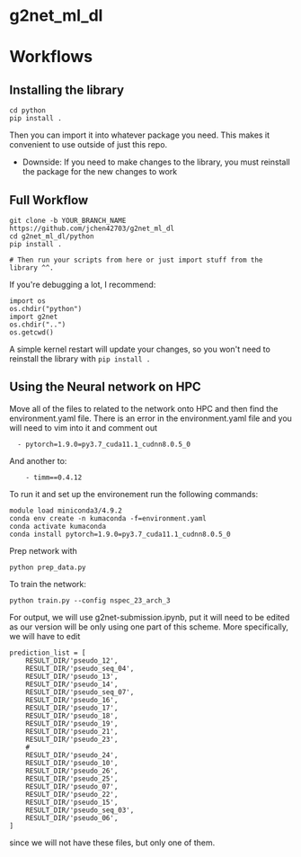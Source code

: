 # g2net_ml_dl

# Workflows

## Installing the library

```
cd python
pip install .
```

Then you can import it into whatever package you need. This makes it convenient to use outside of just this repo.

- Downside: If you need to make changes to the library, you must reinstall the package for the new changes to work

## Full Workflow

```
git clone -b YOUR_BRANCH_NAME https://github.com/jchen42703/g2net_ml_dl
cd g2net_ml_dl/python
pip install .

# Then run your scripts from here or just import stuff from the library ^^.
```

If you're debugging a lot, I recommend:

```
import os
os.chdir("python")
import g2net
os.chdir("..")
os.getcwd()
```

A simple kernel restart will update your changes, so you won't need to reinstall the library with `pip install .`



## Using the Neural network on HPC

Move all of the files to related to the network onto HPC and then find the environment.yaml file.
There is an error in the environment.yaml file and you will need to vim into it and comment out
```
  - pytorch=1.9.0=py3.7_cuda11.1_cudnn8.0.5_0

```
And another to:
```
    - timm==0.4.12
```
To run it and set up the environement run the following commands:
```
module load miniconda3/4.9.2
conda env create -n kumaconda -f=environment.yaml
conda activate kumaconda
conda install pytorch=1.9.0=py3.7_cuda11.1_cudnn8.0.5_0
```
Prep network with
```
python prep_data.py
```
To train the network: 

```
python train.py --config nspec_23_arch_3
```

For output, we will use g2net-submission.ipynb, put it will need to be edited as our version will
be only using one part of this scheme. More specifically, we will have to edit 
```
prediction_list = [
    RESULT_DIR/'pseudo_12',
    RESULT_DIR/'pseudo_seq_04',
    RESULT_DIR/'pseudo_13',
    RESULT_DIR/'pseudo_14',
    RESULT_DIR/'pseudo_seq_07',
    RESULT_DIR/'pseudo_16',
    RESULT_DIR/'pseudo_17',
    RESULT_DIR/'pseudo_18',
    RESULT_DIR/'pseudo_19',
    RESULT_DIR/'pseudo_21',
    RESULT_DIR/'pseudo_23',
    # 
    RESULT_DIR/'pseudo_24',
    RESULT_DIR/'pseudo_10',
    RESULT_DIR/'pseudo_26',
    RESULT_DIR/'pseudo_25',
    RESULT_DIR/'pseudo_07',
    RESULT_DIR/'pseudo_22',
    RESULT_DIR/'pseudo_15',
    RESULT_DIR/'pseudo_seq_03',
    RESULT_DIR/'pseudo_06',
]
```
since we will not have these files, but only one of them.
